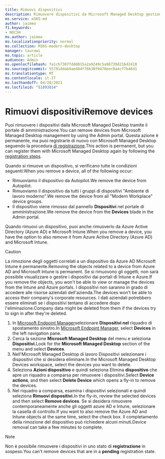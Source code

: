 ```yaml
---
title: Rimuovi dispositivi
description: Rimuovere dispositivi da Microsoft Managed Desktop gestione
ms.service: m365-md
author: jaimeo
f1.keywords:
- NOCSH
ms.author: jaimeo
ms.localizationpriority: normal
ms.collection: M365-modern-desktop
manager: laurawi
ms.topic: article
audience: Admin
ms.openlocfilehash: fa1cb7307fddd815a2a9249c5a98739d21bd2418
ms.sourcegitcommit: 55791ddab9ae484f76b30f0470eec8a4cf7b46d1
ms.translationtype: MT
ms.contentlocale: it-IT
ms.lasthandoff: 04/20/2021
ms.locfileid: "51893814"
---
```

# <a name="remove-devices"></a><span data-ttu-id="e690f-103">Rimuovi dispositivi</span><span class="sxs-lookup"><span data-stu-id="e690f-103">Remove devices</span></span>

<span data-ttu-id="e690f-104">Puoi rimuovere i dispositivi dalla Microsoft Managed Desktop tramite il portale di amministrazione.</span><span class="sxs-lookup"><span data-stu-id="e690f-104">You can remove devices from Microsoft Managed Desktop management by using the Admin portal.</span></span> <span data-ttu-id="e690f-105">Questa azione è permanente, ma puoi registrarle di nuovo con Microsoft Managed Desktop seguendo la procedura [di registrazione](../get-started/register-devices-self.md).</span><span class="sxs-lookup"><span data-stu-id="e690f-105">This action is permanent, but you can register them with Microsoft Managed Desktop again by following the [registration steps](../get-started/register-devices-self.md).</span></span>

<span data-ttu-id="e690f-106">Quando si rimuove un dispositivo, si verificano tutte le condizioni seguenti:</span><span class="sxs-lookup"><span data-stu-id="e690f-106">When you remove a device, all of the following occur:</span></span>

- <span data-ttu-id="e690f-107">Rimuoviamo il dispositivo da Autopilot.</span><span class="sxs-lookup"><span data-stu-id="e690f-107">We remove the device from Autopilot.</span></span>
- <span data-ttu-id="e690f-108">Rimuoviamo il dispositivo da tutti i gruppi di dispositivi "Ambiente di lavoro moderno".</span><span class="sxs-lookup"><span data-stu-id="e690f-108">We remove the device from  all "Modern Workplace" device groups.</span></span>
- <span data-ttu-id="e690f-109">Il dispositivo viene rimosso dal pannello **Dispositivi** nel portale di amministrazione.</span><span class="sxs-lookup"><span data-stu-id="e690f-109">We remove the device from the **Devices** blade in the Admin portal.</span></span>

<span data-ttu-id="e690f-110">Quando rimuovi un dispositivo, puoi anche rimuoverlo da Azure Active Directory (Azure AD) e Microsoft Intune.</span><span class="sxs-lookup"><span data-stu-id="e690f-110">When you remove a device, you have the option to also remove it from Azure Active Directory (Azure AD) and Microsoft Intune.</span></span>
 
> [!CAUTION]
> <span data-ttu-id="e690f-111">La rimozione degli oggetti correlati a un dispositivo da Azure AD Microsoft Intune è permanente.</span><span class="sxs-lookup"><span data-stu-id="e690f-111">Removing the objects related to a device from Azure AD and Microsoft Intune is permanent.</span></span> <span data-ttu-id="e690f-112">Se si rimuovono gli oggetti, non sarà possibile visualizzare o gestire i dispositivi dai portali di Intune e Azure.</span><span class="sxs-lookup"><span data-stu-id="e690f-112">If you remove the objects, you won't be able to view or manage the devices from the Intune and Azure portals.</span></span> <span data-ttu-id="e690f-113">I dispositivi non saranno in grado di accedere alle risorse aziendali dell'azienda.</span><span class="sxs-lookup"><span data-stu-id="e690f-113">The devices won't be able to access their company's corporate resources.</span></span> <span data-ttu-id="e690f-114">I dati aziendali potrebbero essere eliminati se i dispositivi tentano di accedere dopo l'eliminazione.</span><span class="sxs-lookup"><span data-stu-id="e690f-114">Company data might be deleted from them if the devices try to sign in after they're deleted.</span></span>

1. <span data-ttu-id="e690f-115">In [Microsoft Endpoint Manager](https://endpoint.microsoft.com/)selezionare **Dispositivi nel** riquadro di spostamento sinistro.</span><span class="sxs-lookup"><span data-stu-id="e690f-115">In [Microsoft Endpoint Manager](https://endpoint.microsoft.com/), select **Devices** in the left navigation pane.</span></span>
2. <span data-ttu-id="e690f-116">Cerca la sezione **Microsoft Managed Desktop** del menu e seleziona **Dispositivi.**</span><span class="sxs-lookup"><span data-stu-id="e690f-116">Look for the **Microsoft Managed Desktop** section of the menu and select **Devices**.</span></span>
3. <span data-ttu-id="e690f-117">Nell'Microsoft Managed Desktop di lavoro Dispositivi selezionare i dispositivi che si desidera eliminare.</span><span class="sxs-lookup"><span data-stu-id="e690f-117">In the Microsoft Managed Desktop Devices workspace, select the devices you want to delete.</span></span>
4. <span data-ttu-id="e690f-118">Seleziona **Azioni dispositivo** e quindi seleziona Elimina **dispositivo** che apre un riquadro a comparsa per rimuovere i dispositivi.</span><span class="sxs-lookup"><span data-stu-id="e690f-118">Select **Device actions**, and then select **Delete Device** which opens a fly-in to remove the devices.</span></span>
5. <span data-ttu-id="e690f-119">Nel riquadro a comparsa, esamina i dispositivi selezionati e quindi seleziona **Rimuovi dispositivi.**</span><span class="sxs-lookup"><span data-stu-id="e690f-119">In the fly-in, review the selected devices and then select **Remove devices**.</span></span> <span data-ttu-id="e690f-120">Se si desidera rimuovere contemporaneamente anche gli oggetti azure AD e Intune, selezionare la casella di controllo.</span><span class="sxs-lookup"><span data-stu-id="e690f-120">If you want to also remove the Azure AD and Intune objects at the same time, select the check box.</span></span> <span data-ttu-id="e690f-121">Il completamento della rimozione del dispositivo può richiedere alcuni minuti.</span><span class="sxs-lookup"><span data-stu-id="e690f-121">Device removal can take a few minutes to complete.</span></span>

> [!NOTE]
> <span data-ttu-id="e690f-122">Non è possibile rimuovere i dispositivi in uno stato di **registrazione** in sospeso.</span><span class="sxs-lookup"><span data-stu-id="e690f-122">You can't remove devices that are in a **pending** registration state.</span></span>